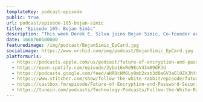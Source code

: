 ```yaml
---
templateKey: podcast-episode
public: true
url: podcast/episode-105-bojan-simic
title: "Episode 105: Bojan Simic"
description: "This week Derek E. Silva joins Bojan Simic, Co-founder and CEO of HYPR, is a global leader in cybersecurity that provides passwordless authentication for users. We dive into building a zero trust environment, why encryption matters, and the future of password security."
date: 1660760100000
featuredimage: /img/podcast/BojanSimic_EpCard.jpg
socialimage: https://www.orchid.com/img/podcast/BojanSimic_EpCard.jpg
platformurls:
  - https://podcasts.apple.com/us/podcast/future-of-encryption-and-password-security-with/id1516705670?i=1000576375583
  - https://open.spotify.com/episode/2ybo16xRd9EoV43m89dFJd
  - https://podcasts.google.com/feed/aHR0cHM6Ly9mb2xsb3d0aGV3aGl0ZXJhYmJpdC5saWJzeW4uY29tL3Jzcw/episode/ZTlkYjMyMzYtZDJhMy00NDk1LTg3MDctNmRjNTFmZmRjOGE2?sa=X&ved=0CAUQkfYCahcKEwjY6LrNtM75AhUAAAAAHQAAAAAQAQ
  - https://www.stitcher.com/show/follow-the-white-rabbit/episode/future-of-encryption-and-password-security-with-bojan-simic-ceo-of-hypr-205868548
  - https://castbox.fm/episode/Future-of-Encryption-and-Password-Security-with-Bojan-Simic%2C-CEO-of-HYPR-id2954358-id522883268?country=us
  - https://tunein.com/podcasts/Technology-Podcasts/Follow-the-White-Rabbit-p1330281/?topicId=174278949
---
```

